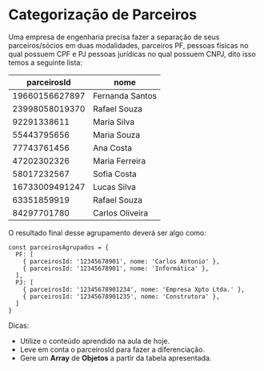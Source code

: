 # Categorização de Parceiros 

Uma empresa de engenharia precisa fazer a separação de seus parceiros/sócios em duas modalidades, parceiros PF, pessoas físicas no qual possuem CPF e PJ pessoas jurídicas no qual possuem CNPJ, dito isso temos a seguinte lista:

| parceirosId      | nome            |
|------------------|-----------------|
| 19660156627897   | Fernanda Santos |
| 23998058019370   | Rafael Souza    |
| 92291338611      | Maria Silva     |
| 55443795656      | Maria Souza     |
| 77743761456      | Ana Costa       |
| 47202302326      | Maria Ferreira  |
| 58017232567      | Sofia Costa     |
| 16733009491247   | Lucas Silva     |
| 63351859919      | Rafael Souza    |
| 84297701780      | Carlos Oliveira |


O resultado final desse agrupamento deverá ser algo como:

    const parceirosAgrupados = {
      PF: [
        { parceirosId: '12345678901', nome: 'Carlos Antonio' },
        { parceirosId: '12345678901', nome: 'Informática' },
      ],
      PJ: [
        { parceirosId: '12345678901234', nome: 'Empresa Xpto Ltda.' },
        { parceirosId: '12345678901235', nome: 'Construtora' },
      ]
    }

Dicas: 
- Utilize o conteúdo aprendido na aula de hoje.
- Leve em conta o parceirosId para fazer a diferenciação.
- Gere um **Array** de **Objetos** a partir da tabela apresentada.
